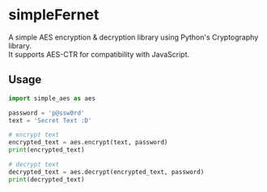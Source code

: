 # simpleFernet
A simple AES encryption & decryption library using Python's Cryptography library.  
It supports AES-CTR for compatibility with JavaScript.

## Usage
```python
import simple_aes as aes

password = 'p@ssw0rd'
text = 'Secret Text :D'

# encrypt text
encrypted_text = aes.encrypt(text, password)
print(encrypted_text)

# decrypt text
decrypted_text = aes.decrypt(encrypted_text, password)
print(decrypted_text)
```
